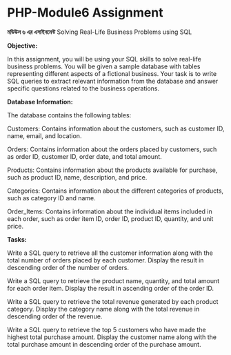 # PHP-Module6 Assignment


<b>মডিউল ৬ এর এসাইনমেন্ট</b>
Solving Real-Life Business Problems using SQL





<b>Objective:</b>

In this assignment, you will be using your SQL skills to solve real-life business problems. You will be given a sample database with tables representing different aspects of a fictional business. Your task is to write SQL queries to extract relevant information from the database and answer specific questions related to the business operations.


 


<b>Database Information:</b>

The database contains the following tables:



Customers: Contains information about the customers, such as customer ID, name, email, and location.

Orders: Contains information about the orders placed by customers, such as order ID, customer ID, order date, and total amount.

Products: Contains information about the products available for purchase, such as product ID, name, description, and price.

Categories: Contains information about the different categories of products, such as category ID and name.

Order_Items: Contains information about the individual items included in each order, such as order item ID, order ID, product ID, quantity, and unit price.


 


<b>Tasks:</b>



Write a SQL query to retrieve all the customer information along with the total number of orders placed by each customer. Display the result in descending order of the number of orders.




Write a SQL query to retrieve the product name, quantity, and total amount for each order item. Display the result in ascending order of the order ID.




Write a SQL query to retrieve the total revenue generated by each product category. Display the category name along with the total revenue in descending order of the revenue.




Write a SQL query to retrieve the top 5 customers who have made the highest total purchase amount. Display the customer name along with the total purchase amount in descending order of the purchase amount.
